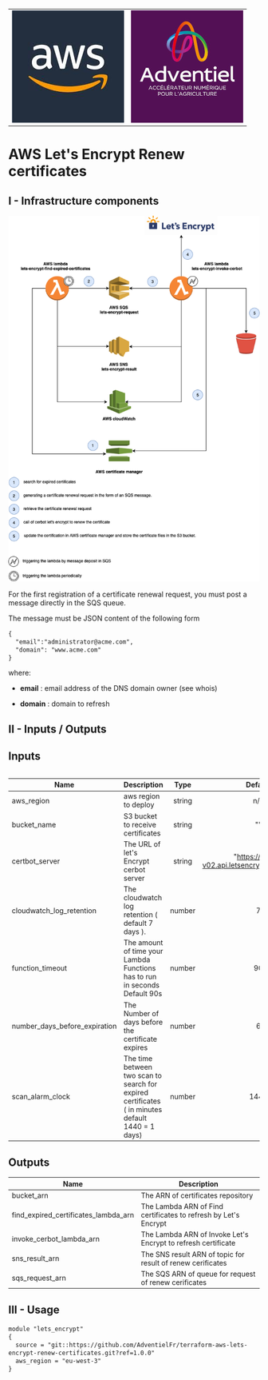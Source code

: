 <table>
  <tr>
    <td style="text-align: center; vertical-align: middle;"><img src="_docs/logo_aws.jpg"/></td>
    <td style="text-align: center; vertical-align: middle;"><img src="_docs/logo_adv.jpg"/></td>
  </tr> 
<table>

# AWS Let's Encrypt Renew certificates

## I - Infrastructure components

![alt text](_docs/diagram.png)

For the first registration of a certificate renewal request, you must post a message directly in the SQS queue. 

The message must be JSON content of the following form

```
{
  "email":"administrator@acme.com",
  "domain": "www.acme.com"
}
```

where:

* **email** : email address of the DNS domain owner (see whois)

* **domain** : domain to refresh


## II - Inputs / Outputs

## Inputs

| Name | Description | Type | Default |
|------|-------------|:----:|:-----:|
| aws\_region | aws region to deploy | string | n/a |
| bucket\_name | S3 bucket to receive certificates | string | "" |
| certbot\_server | The URL of let's Encrypt cerbot server | string | "https://acme-v02.api.letsencrypt.org/directory" |
| cloudwatch\_log\_retention | The cloudwatch log retention ( default 7 days ). | number | 7 |
| function\_timeout | The amount of time your Lambda Functions has to run in seconds Default 90s | number | 90 |
| number\_days\_before\_expiration | The Number of days before the certificate expires | number | 6 |
| scan\_alarm\_clock | The time between two scan to search for expired certificates ( in minutes default 1440 = 1 days) | number | 1440 |

## Outputs

| Name | Description |
|------|-------------|
| bucket\_arn | The ARN of certificates repository |
| find\_expired\_certificates\_lambda\_arn | The Lambda ARN of Find certificates to refresh by Let's Encrypt |
| invoke\_cerbot\_lambda\_arn | The Lambda ARN of Invoke Let's Encrypt to refresh certificate |
| sns\_result\_arn | The SNS result ARN of topic for result of renew cerificates |
| sqs\_request\_arn | The SQS ARN of queue for request of renew cerificates |

## III - Usage

`````
module "lets_encrypt"
{
  source = "git::https://github.com/AdventielFr/terraform-aws-lets-encrypt-renew-certificates.git?ref=1.0.0"
  aws_region = "eu-west-3"
}
`````